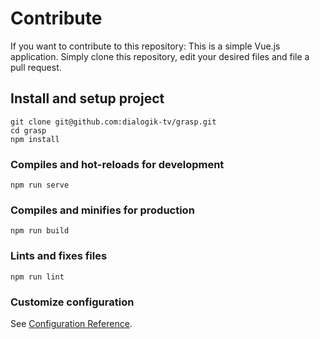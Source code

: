 # Contribute

If you want to contribute to this repository: This is a simple Vue.js application. Simply clone this repository, edit your desired files and file a pull request.

## Install and setup project
```
git clone git@github.com:dialogik-tv/grasp.git
cd grasp
npm install
```

### Compiles and hot-reloads for development
```
npm run serve
```

### Compiles and minifies for production
```
npm run build
```

### Lints and fixes files
```
npm run lint
```

### Customize configuration
See [Configuration Reference](https://cli.vuejs.org/config/).
